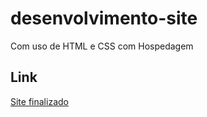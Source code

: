 # desenvolvimento-site
Com uso de HTML e CSS com Hospedagem

## Link 
[Site finalizado](https://conscientize.epizy.com/)
